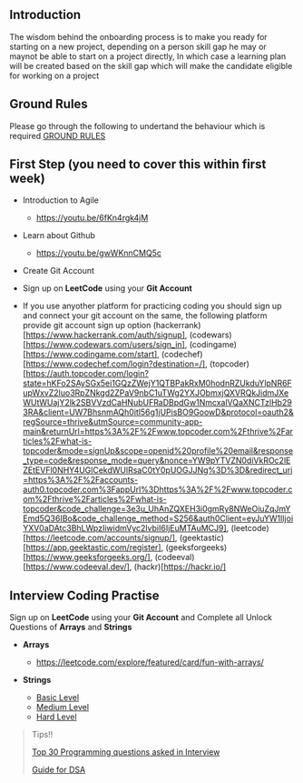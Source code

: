 
## Introduction
> 
The wisdom behind the onboarding process is to make you ready for starting on a new project, depending on a person skill gap he may or maynot be able to start on a project directly, In which case a learning plan will be created based on the skill gap which will make the candidate eligible for working on a project

## Ground Rules
>
Please go through the following to undertand the behaviour which is required [GROUND RULES](https://github.com/krantikaridev/onboarding/blob/e824b1a9bebd38be162370b0778bcf73d58f3853/Ground_Rules.md)

## First Step (you need to cover this within  first week)
>
- Introduction to Agile
  - https://youtu.be/6fKn4rgk4jM

- Learn about Github
  - https://youtu.be/gwWKnnCMQ5c

- Create Git Account

- Sign up on **LeetCode** using your **Git Account**
- If you use anyother platform for practicing coding you should sign up and connect your git account on the same, the following platform provide git account sign up option (hackerrank)[https://www.hackerrank.com/auth/signup], (codewars)[https://www.codewars.com/users/sign_in], (codingame)[https://www.codingame.com/start], (codechef)[https://www.codechef.com/login?destination=/], (topcoder)[https://auth.topcoder.com/login?state=hKFo2SAySGx5ei1GQzZWejY1QTBPakRxM0hodnRZUkduYlpNR6FupWxvZ2luo3RpZNkgd2ZPaV9nbC1uTWg2YXJObmxjQXVRQkJidmJXeWUtWUajY2lk2SBVVzdCaHNubUFRaDBpdGw1NmcxalVQaXNCTzlHb293RA&client=UW7BhsnmAQh0itl56g1jUPisBO9GoowD&protocol=oauth2&regSource=thrive&utmSource=community-app-main&returnUrl=https%3A%2F%2Fwww.topcoder.com%2Fthrive%2Farticles%2Fwhat-is-topcoder&mode=signUp&scope=openid%20profile%20email&response_type=code&response_mode=query&nonce=YW9pYTVZN0diVkROc2lEZEtEVFl0NHY4UGlCekdWUlRsaC0tY0pUOGJJNg%3D%3D&redirect_uri=https%3A%2F%2Faccounts-auth0.topcoder.com%3FappUrl%3Dhttps%3A%2F%2Fwww.topcoder.com%2Fthrive%2Farticles%2Fwhat-is-topcoder&code_challenge=3e3u_UhAnZQXEH3i0gmRy8NWeOiuZqJmYEmd5Q36IBo&code_challenge_method=S256&auth0Client=eyJuYW1lIjoiYXV0aDAtc3BhLWpzIiwidmVyc2lvbiI6IjEuMTAuMCJ9], (leetcode)[https://leetcode.com/accounts/signup/], (geektastic)[https://app.geektastic.com/register], (geeksforgeeks)[https://www.geeksforgeeks.org/], (codeeval)[https://www.codeeval.dev/], (hackr)[https://hackr.io/]

## Interview Coding Practise 
>
Sign up on **LeetCode** using your **Git Account**  and Complete all Unlock Questions of **Arrays** and **Strings**
- **Arrays**
  - https://leetcode.com/explore/featured/card/fun-with-arrays/

- **Strings**
  - [Basic Level](https://leetcode.com/list/9ucfo876)
  - [Medium Level](https://leetcode.com/list/9ufc3t7j)
  - [Hard Level](https://leetcode.com/list/9th9k9g1)
 
 
>Tips!!
>
>[Top 30 Programming questions asked in Interview](https://javarevisited.blogspot.com/2011/06/top-programming-interview-questions.html)
>
>[Guide for DSA](https://leetcode.com/discuss/general-discussion/494279/data-structure-and-algorithm-study-guide)

